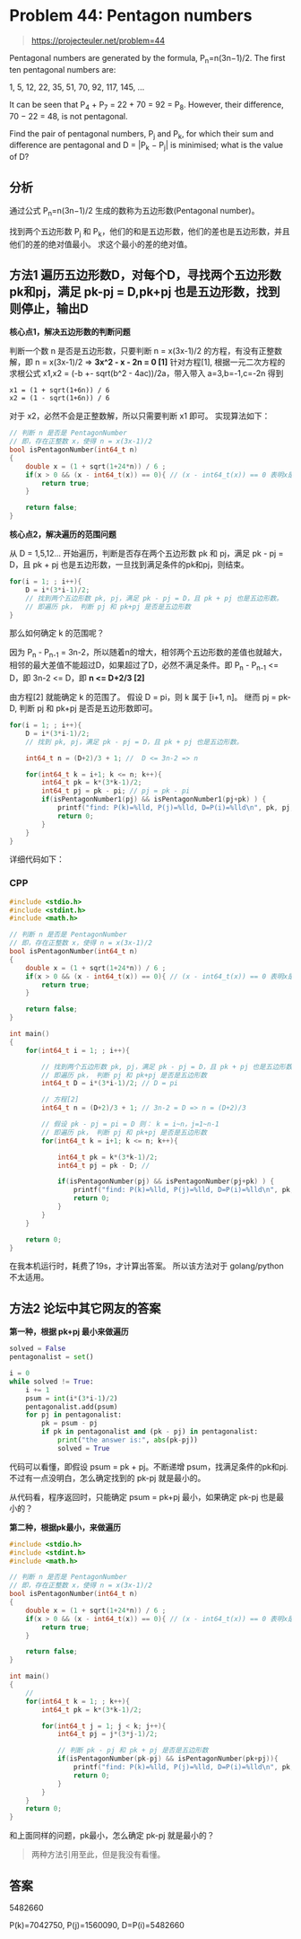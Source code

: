 # Problem 44: Pentagon numbers

> https://projecteuler.net/problem=44

Pentagonal numbers are generated by the formula, P<sub>n</sub>=n(3n−1)/2. The first ten pentagonal numbers are:

1, 5, 12, 22, 35, 51, 70, 92, 117, 145, ...

It can be seen that P<sub>4</sub> + P<sub>7</sub> = 22 + 70 = 92 = P<sub>8</sub>. However, their difference, 70 − 22 = 48, is not pentagonal.

Find the pair of pentagonal numbers, P<sub>j</sub> and P<sub>k</sub>, for which their sum and difference are pentagonal and D = |P<sub>k</sub> − P<sub>j</sub>| is minimised; what is the value of D?

## 分析

通过公式 P<sub>n</sub>=n(3n−1)/2 生成的数称为五边形数(Pentagonal number)。

找到两个五边形数 P<sub>j</sub> 和 P<sub>k</sub>，他们的和是五边形数，他们的差也是五边形数，并且他们的差的绝对值最小。 求这个最小的差的绝对值。

## 方法1 遍历五边形数D，对每个D，寻找两个五边形数pk和pj，满足 pk-pj = D,pk+pj 也是五边形数，找到则停止，输出D

**核心点1，解决五边形数的判断问题**

判断一个数 n 是否是五边形数，只要判断 n = x(3x-1)/2 的方程，有没有正整数解，即 n = x(3x-1)/2 => **3x^2 - x - 2n = 0 [1]**
针对方程[1], 根据一元二次方程的求根公式 x1,x2 = (-b +- sqrt(b^2 - 4ac))/2a，带入带入 a=3,b=-1,c=-2n 得到

```
x1 = (1 + sqrt(1+6n)) / 6
x2 = (1 - sqrt(1+6n)) / 6
```

对于 x2，必然不会是正整数解，所以只需要判断 x1 即可。 实现算法如下：

```cpp
// 判断 n 是否是 PentagonNumber
// 即，存在正整数 x，使得 n = x(3x-1)/2
bool isPentagonNumber(int64_t n)
{
    double x = (1 + sqrt(1+24*n)) / 6 ;
    if(x > 0 && (x - int64_t(x)) == 0){ // (x - int64_t(x)) == 0 表明x是整数
        return true;
    }

    return false;
}
```

**核心点2，解决遍历的范围问题**

从 D = 1,5,12... 开始遍历，判断是否存在两个五边形数 pk 和 pj，满足 pk - pj = D，且 pk + pj 也是五边形数，一旦找到满足条件的pk和pj，则结束。

```cpp
for(i = 1; ; i++){
    D = i*(3*i-1)/2;
    // 找到两个五边形数 pk, pj，满足 pk - pj = D，且 pk + pj 也是五边形数。
    // 即遍历 pk， 判断 pj 和 pk+pj 是否是五边形数
}
```

那么如何确定 k 的范围呢？

因为 P<sub>n</sub> - P<sub>n-1</sub> = 3n-2，所以随着n的增大，相邻两个五边形数的差值也就越大，相邻的最大差值不能超过D，如果超过了D，必然不满足条件。即 P<sub>n</sub> - P<sub>n-1</sub> <= D，即 3n-2 <= D，即 **n <= D+2/3 [2]**

由方程[2] 就能确定 k 的范围了。 假设 D = pi，则 k 属于 [i+1, n]。 继而 pj = pk-D, 判断 pj 和 pk+pj 是否是五边形数即可。


```cpp
for(i = 1; ; i++){
    D = i*(3*i-1)/2;
    // 找到 pk, pj，满足 pk - pj = D，且 pk + pj 也是五边形数。

    int64_t n = (D+2)/3 + 1; //  D <= 3n-2 => n 

    for(int64_t k = i+1; k <= n; k++){
        int64_t pk = k*(3*k-1)/2;
        int64_t pj = pk - pi; // pj = pk - pi
        if(isPentagonNumber1(pj) && isPentagonNumber1(pj+pk) ) {
            printf("find: P(k)=%lld, P(j)=%lld, D=P(i)=%lld\n", pk, pj, pi);
            return 0;
        }
    }
}

```

详细代码如下：

### CPP

```cpp
#include <stdio.h>
#include <stdint.h>
#include <math.h>

// 判断 n 是否是 PentagonNumber
// 即，存在正整数 x，使得 n = x(3x-1)/2
bool isPentagonNumber(int64_t n)
{
    double x = (1 + sqrt(1+24*n)) / 6 ;
    if(x > 0 && (x - int64_t(x)) == 0){ // (x - int64_t(x)) == 0 表明x是整数
        return true;
    }

    return false;
}

int main()
{
    for(int64_t i = 1; ; i++){

        // 找到两个五边形数 pk, pj，满足 pk - pj = D，且 pk + pj 也是五边形数。
        // 即遍历 pk， 判断 pj 和 pk+pj 是否是五边形数
        int64_t D = i*(3*i-1)/2; // D = pi

        // 方程[2]
        int64_t n = (D+2)/3 + 1; // 3n-2 = D => n = (D+2)/3

        // 假设 pk - pj = pi = D 则： k = i~n，j=1~n-1
        // 即遍历 pk， 判断 pj 和 pk+pj 是否是五边形数
        for(int64_t k = i+1; k <= n; k++){

            int64_t pk = k*(3*k-1)/2;
            int64_t pj = pk - D; //

            if(isPentagonNumber(pj) && isPentagonNumber(pj+pk) ) {
                printf("find: P(k)=%lld, P(j)=%lld, D=P(i)=%lld\n", pk, pj, D);
                return 0;
            }
        }
    }

    return 0;
}
```

在我本机运行时，耗费了19s，才计算出答案。 所以该方法对于 golang/python 不太适用。

## 方法2 论坛中其它网友的答案

**第一种，根据 pk+pj 最小来做遍历**

```py
solved = False
pentagonalist = set()

i = 0
while solved != True:
    i += 1
    psum = int(i*(3*i-1)/2)
    pentagonalist.add(psum)
    for pj in pentagonalist:
        pk = psum - pj
        if pk in pentagonalist and (pk - pj) in pentagonalist:
            print("the answer is:", abs(pk-pj))
            solved = True
```

代码可以看懂，即假设 psum = pk + pj。不断递增 psum，找满足条件的pk和pj. 不过有一点没明白，怎么确定找到的 pk-pj 就是最小的。 

从代码看，程序返回时，只能确定 psum = pk+pj 最小，如果确定 pk-pj 也是最小的？


**第二种，根据pk最小，来做遍历**

```cpp
#include <stdio.h>
#include <stdint.h>
#include <math.h>

// 判断 n 是否是 PentagonNumber
// 即，存在正整数 x，使得 n = x(3x-1)/2
bool isPentagonNumber(int64_t n)
{
    double x = (1 + sqrt(1+24*n)) / 6 ;
    if(x > 0 && (x - int64_t(x)) == 0){ // (x - int64_t(x)) == 0 表明x是整数
        return true;
    }

    return false;
}

int main()
{
    // 
    for(int64_t k = 1; ; k++){ 
        int64_t pk = k*(3*k-1)/2;

        for(int64_t j = 1; j < k; j++){
            int64_t pj = j*(3*j-1)/2;

            // 判断 pk - pj 和 pk + pj 是否是五边形数
            if(isPentagonNumber(pk-pj) && isPentagonNumber(pk+pj)){
                printf("find: P(k)=%lld, P(j)=%lld, D=P(i)=%lld\n", pk, pj, pk-pj);
                return 0; 
            }
        }
    }
    return 0;
}
```

和上面同样的问题，pk最小，怎么确定 pk-pj 就是最小的？ 

> 两种方法引用至此，但是我没有看懂。


## 答案

5482660

P(k)=7042750, P(j)=1560090, D=P(i)=5482660



















